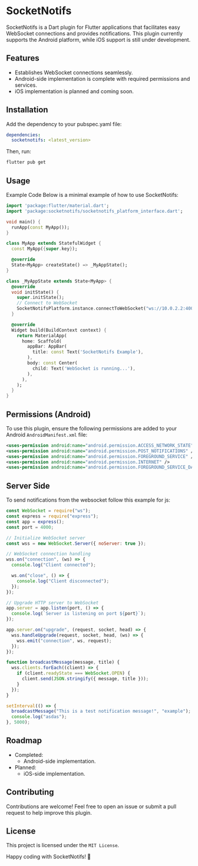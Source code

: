 # SocketNotifs
SocketNotifs is a Dart plugin for Flutter applications that facilitates easy WebSocket connections and provides notifications. This plugin currently supports the Android platform, while iOS support is still under development.

## Features
* Establishes WebSocket connections seamlessly.
* Android-side implementation is complete with required permissions and services.
* iOS implementation is planned and coming soon.

## Installation
Add the dependency to your pubspec.yaml file:
```yaml
dependencies:
  socketnotifs: <latest_version>
```
Then, run:
```bash
flutter pub get
```

## Usage
Example Code
Below is a minimal example of how to use SocketNotifs:
```dart
import 'package:flutter/material.dart';
import 'package:socketnotifs/socketnotifs_platform_interface.dart';

void main() {
  runApp(const MyApp());
}

class MyApp extends StatefulWidget {
  const MyApp({super.key});

  @override
  State<MyApp> createState() => _MyAppState();
}

class _MyAppState extends State<MyApp> {
  @override
  void initState() {
    super.initState();
    // Connect to WebSocket
    SocketNotifsPlatform.instance.connectToWebSocket("ws://10.0.2.2:4000");
  }

  @override
  Widget build(BuildContext context) {
    return MaterialApp(
      home: Scaffold(
        appBar: AppBar(
          title: const Text('SocketNotifs Example'),
        ),
        body: const Center(
          child: Text('WebSocket is running...'),
        ),
      ),
    );
  }
}
```

## Permissions (Android)
To use this plugin, ensure the following permissions are added to your Android `AndroidManifest.xml` file:
```xml
<uses-permission android:name="android.permission.ACCESS_NETWORK_STATE" />
<uses-permission android:name="android.permission.POST_NOTIFICATIONS" />
<uses-permission android:name="android.permission.FOREGROUND_SERVICE" />
<uses-permission android:name="android.permission.INTERNET" />
<uses-permission android:name="android.permission.FOREGROUND_SERVICE_DATA_SYNC" />
```
## Server Side
To send notifications from the websocket follow this example for js:
```js
const WebSocket = require("ws");
const express = require("express");
const app = express();
const port = 4000;

// Initialize WebSocket server
const wss = new WebSocket.Server({ noServer: true });

// WebSocket connection handling
wss.on("connection", (ws) => {
  console.log("Client connected");

  ws.on("close", () => {
    console.log("Client disconnected");
  });
});

// Upgrade HTTP server to WebSocket
app.server = app.listen(port, () => {
  console.log(`Server is listening on port ${port}`);
});

app.server.on("upgrade", (request, socket, head) => {
  wss.handleUpgrade(request, socket, head, (ws) => {
    wss.emit("connection", ws, request);
  });
});

function broadcastMessage(message, title) {
  wss.clients.forEach((client) => {
    if (client.readyState === WebSocket.OPEN) {
      client.send(JSON.stringify({ message, title }));
    }
  });
}

setInterval(() => {
  broadcastMessage("This is a test notification message!", "example");
  console.log("asdas");
}, 5000);
```

## Roadmap
* Completed:
  * Android-side implementation.
* Planned:
  * iOS-side implementation.

## Contributing
Contributions are welcome! Feel free to open an issue or submit a pull request to help improve this plugin.

## License
This project is licensed under the `MIT License`.

Happy coding with SocketNotifs! 🎉

